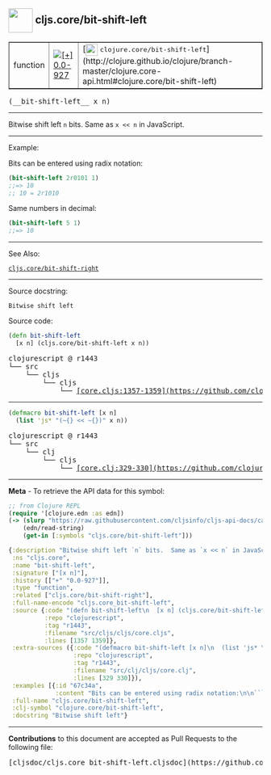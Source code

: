## <img width="48px" valign="middle" src="http://i.imgur.com/Hi20huC.png"> cljs.core/bit-shift-left

 <table border="1">
<tr>

<td>function</td>
<td><a href="https://github.com/cljsinfo/cljs-api-docs/tree/0.0-927"><img valign="middle" alt="[+] 0.0-927" src="https://img.shields.io/badge/+-0.0--927-lightgrey.svg"></a> </td>
<td>
[<img height="24px" valign="middle" src="http://i.imgur.com/1GjPKvB.png"> <samp>clojure.core/bit-shift-left</samp>](http://clojure.github.io/clojure/branch-master/clojure.core-api.html#clojure.core/bit-shift-left)
</td>
</tr>
</table>

 <samp>
(__bit-shift-left__ x n)<br>
</samp>

---

Bitwise shift left `n` bits.  Same as `x << n` in JavaScript.

---

Example:

Bits can be entered using radix notation:

```clj
(bit-shift-left 2r0101 1)
;;=> 10
;; 10 = 2r1010
```

Same numbers in decimal:

```clj
(bit-shift-left 5 1)
;;=> 10
```

---

See Also:

[`cljs.core/bit-shift-right`](cljs.core_bit-shift-right.md)<br>

---

Source docstring:

```
Bitwise shift left
```

Source code:

```clj
(defn bit-shift-left
  [x n] (cljs.core/bit-shift-left x n))
```

 <pre>
clojurescript @ r1443
└── src
    └── cljs
        └── cljs
            └── <ins>[core.cljs:1357-1359](https://github.com/clojure/clojurescript/blob/r1443/src/cljs/cljs/core.cljs#L1357-L1359)</ins>
</pre>


---

```clj
(defmacro bit-shift-left [x n]
  (list 'js* "(~{} << ~{})" x n))
```

 <pre>
clojurescript @ r1443
└── src
    └── clj
        └── cljs
            └── <ins>[core.clj:329-330](https://github.com/clojure/clojurescript/blob/r1443/src/clj/cljs/core.clj#L329-L330)</ins>
</pre>

---

__Meta__ - To retrieve the API data for this symbol:

```clj
;; from Clojure REPL
(require '[clojure.edn :as edn])
(-> (slurp "https://raw.githubusercontent.com/cljsinfo/cljs-api-docs/catalog/cljs-api.edn")
    (edn/read-string)
    (get-in [:symbols "cljs.core/bit-shift-left"]))
```

```clj
{:description "Bitwise shift left `n` bits.  Same as `x << n` in JavaScript.",
 :ns "cljs.core",
 :name "bit-shift-left",
 :signature ["[x n]"],
 :history [["+" "0.0-927"]],
 :type "function",
 :related ["cljs.core/bit-shift-right"],
 :full-name-encode "cljs.core_bit-shift-left",
 :source {:code "(defn bit-shift-left\n  [x n] (cljs.core/bit-shift-left x n))",
          :repo "clojurescript",
          :tag "r1443",
          :filename "src/cljs/cljs/core.cljs",
          :lines [1357 1359]},
 :extra-sources ({:code "(defmacro bit-shift-left [x n]\n  (list 'js* \"(~{} << ~{})\" x n))",
                  :repo "clojurescript",
                  :tag "r1443",
                  :filename "src/clj/cljs/core.clj",
                  :lines [329 330]}),
 :examples [{:id "67c34a",
             :content "Bits can be entered using radix notation:\n\n```clj\n(bit-shift-left 2r0101 1)\n;;=> 10\n;; 10 = 2r1010\n```\n\nSame numbers in decimal:\n\n```clj\n(bit-shift-left 5 1)\n;;=> 10\n```"}],
 :full-name "cljs.core/bit-shift-left",
 :clj-symbol "clojure.core/bit-shift-left",
 :docstring "Bitwise shift left"}

```

---

__Contributions__ to this document are accepted as Pull Requests to the following file:

 <pre>
[cljsdoc/cljs.core_bit-shift-left.cljsdoc](https://github.com/cljsinfo/cljs-api-docs/blob/master/cljsdoc/cljs.core_bit-shift-left.cljsdoc)
</pre>

